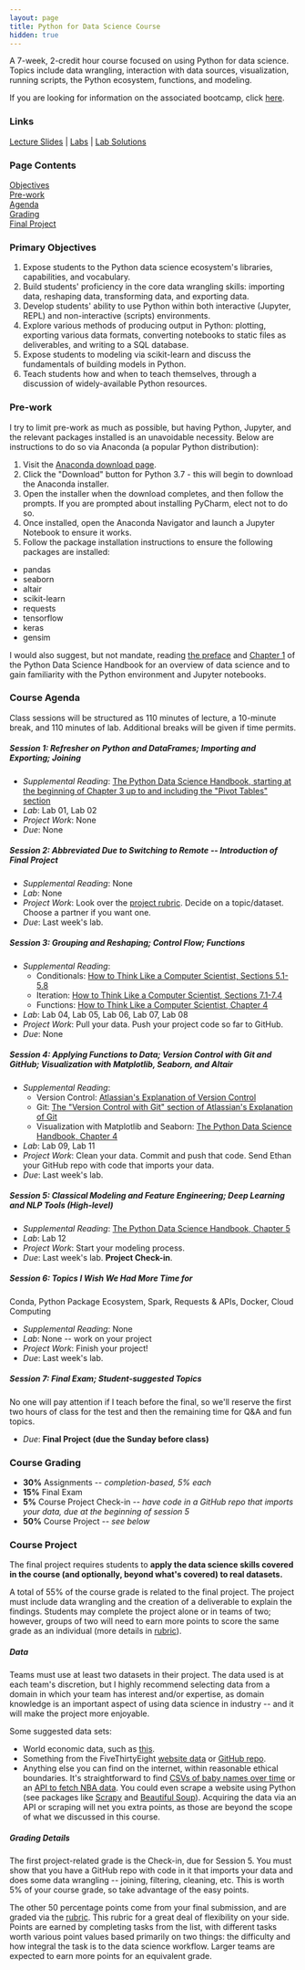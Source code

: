 ```yaml
---
layout: page
title: Python for Data Science Course
hidden: true
---
```


A 7-week, 2-credit hour course focused on using Python for data science.
Topics include data wrangling, interaction with data sources, visualization, running scripts, the Python ecosystem, functions, and modeling.

If you are looking for information on the associated bootcamp, click [here](/courses/pages/python-for-ds-bootcamp).

### Links
[Lecture Slides](https://www.dropbox.com/sh/5hwwqbfx3fep4z5/AADMJTxKB0_ZmSBnt8s8GDaOa?dl=0) | [Labs](https://github.com/uc-python/python-for-ds-course/tree/spring-2020/lab_notebooks) | [Lab Solutions](https://github.com/uc-python/python-for-ds-course/tree/spring-2020/lab_solutions)

### Page Contents<br>
[Objectives](#primary-objectives)<br>
[Pre-work](#pre-work)<br>
[Agenda](#course-agenda)<br>
[Grading](#course-grading)<br>
[Final Project](#course-project)<br>

### Primary Objectives
1. Expose students to the Python data science ecosystem's libraries, capabilities, and vocabulary.
2. Build students' proficiency in the core data wrangling skills: importing data, reshaping data, transforming data, and exporting data.
3. Develop students' ability to use Python within both interactive (Jupyter, REPL) and non-interactive (scripts) environments.
4. Explore various methods of producing output in Python: plotting, exporting various data formats, converting notebooks to static files as deliverables, and writing to a SQL database.
5. Expose students to modeling via scikit-learn and discuss the fundamentals of building models in Python.
6. Teach students how and when to teach themselves, through a discussion of widely-available Python resources.

### Pre-work
I try to limit pre-work as much as possible, but having Python, Jupyter, and the relevant packages installed is an unavoidable necessity.
Below are instructions to do so via Anaconda (a popular Python distribution):
1. Visit the [Anaconda download page](https://www.anaconda.com/distribution/).
2. Click the "Download" button for Python 3.7 - this will begin to download the Anaconda installer.
3. Open the installer when the download completes, and then follow the prompts. If you are prompted about installing PyCharm, elect not to do so.
4. Once installed, open the Anaconda Navigator and launch a Jupyter Notebook to ensure it works.
5. Follow the package installation instructions to ensure the following packages are installed:
  - pandas
  - seaborn
  - altair
  - scikit-learn
  - requests
  - tensorflow
  - keras
  - gensim

I would also suggest, but not mandate, reading [the preface](https://jakevdp.github.io/PythonDataScienceHandbook/00.00-preface.html) and [Chapter 1](https://jakevdp.github.io/PythonDataScienceHandbook/01.00-ipython-beyond-normal-python.html) of the Python Data Science Handbook for an overview of data science and to gain familiarity with the Python environment and Jupyter notebooks.

### Course Agenda
Class sessions will be structured as 110 minutes of lecture, a 10-minute break, and 110 minutes of lab.
Additional breaks will be given if time permits.

##### Session 1: Refresher on Python and DataFrames; Importing and Exporting; Joining
- *Supplemental Reading*: [The Python Data Science Handbook, starting at the beginning of Chapter 3 up to and including the "Pivot Tables" section](https://jakevdp.github.io/PythonDataScienceHandbook/03.00-introduction-to-pandas.html)
- *Lab*: Lab 01, Lab 02
- *Project Work*: None
- *Due*: None

##### Session 2: *Abbreviated Due to Switching to Remote* -- Introduction of Final Project
- *Supplemental Reading*: None
- *Lab*: None
- *Project Work*: Look over the [project rubric](/courses/rubrics/python-for-ds-course-final-project). Decide on a topic/dataset. Choose a partner if you want one.
- *Due*: Last week's lab.

##### Session 3: Grouping and Reshaping; Control Flow; Functions
- *Supplemental Reading*:
  - Conditionals: [How to Think Like a Computer Scientist, Sections 5.1-5.8](http://openbookproject.net/thinkcs/python/english3e/conditionals.html)
  - Iteration: [How to Think Like a Computer Scientist, Sections 7.1-7.4](http://openbookproject.net/thinkcs/python/english3e/iteration.html)
  - Functions: [How to Think Like a Computer Scientist, Chapter 4](http://openbookproject.net/thinkcs/python/english3e/functions.html)
- *Lab*: Lab 04, Lab 05, Lab 06, Lab 07, Lab 08
- *Project Work*: Pull your data. Push your project code so far to GitHub.
- *Due*: None

##### Session 4: Applying Functions to Data; Version Control with Git and GitHub; Visualization with Matplotlib, Seaborn, and Altair
- *Supplemental Reading*: 
  - Version Control: [Atlassian's Explanation of Version Control](https://www.atlassian.com/git/tutorials/what-is-version-control)
  - Git: [The "Version Control with Git" section of Atlassian's Explanation of Git](https://www.atlassian.com/git/tutorials/what-is-git#version-control-with-git)
  - Visualization with Matplotlib and Seaborn: [The Python Data Science Handbook, Chapter 4](https://jakevdp.github.io/PythonDataScienceHandbook/04.00-introduction-to-matplotlib.html)
- *Lab*: Lab 09, Lab 11
- *Project Work*: Clean your data. Commit and push that code. Send Ethan your GitHub repo with code that imports your data.
- *Due*: Last week's lab.

##### Session 5: Classical Modeling and Feature Engineering; Deep Learning and NLP Tools (High-level)
- *Supplemental Reading*: [The Python Data Science Handbook, Chapter 5](https://jakevdp.github.io/PythonDataScienceHandbook/05.00-machine-learning.html)
- *Lab*: Lab 12
- *Project Work*: Start your modeling process.
- *Due*: Last week's lab. **Project Check-in**.

##### Session 6: Topics I Wish We Had More Time for
Conda, Python Package Ecosystem, Spark, Requests & APIs, Docker, Cloud Computing

- *Supplemental Reading*: None
- *Lab*: None -- work on your project
- *Project Work*: Finish your project!
- *Due*: Last week's lab.

##### Session 7: Final Exam; Student-suggested Topics
No one will pay attention if I teach before the final, so we'll reserve the first two hours of class for the test and then the remaining time for Q&A and fun topics.
- *Due*: **Final Project (due the Sunday before class)**


### Course Grading
- **30%** Assignments -- *completion-based, 5% each*
- **15%** Final Exam
- **5%** Course Project Check-in -- *have code in a GitHub repo that imports your data, due at the beginning of session 5*
- **50%** Course Project -- *see below*

### Course Project
The final project requires students to **apply the data science skills covered in the course (and optionally, beyond what's covered) to real datasets.**

A total of 55% of the course grade is related to the final project.
The project must include data wrangling and the creation of a deliverable to explain the findings.
Students may complete the project alone or in teams of two;
however, groups of two will need to earn more points to score the same grade as an individual (more details in [rubric](/courses/rubrics/python-for-ds-course-final-project)).

##### Data
Teams must use at least two datasets in their project.
The data used is at each team's discretion, but I highly recommend selecting data from a domain in which your team has interest and/or expertise, as domain knowledge is an important aspect of using data science in industry -- and it will make the project more enjoyable.

Some suggested data sets:
- World economic data, such as [this](https://data.worldbank.org/indicator/NY.GDP.MKTP.KD.ZG?view=chart).
- Something from the FiveThirtyEight [website data](https://data.fivethirtyeight.com) or [GitHub repo](https://github.com/fivethirtyeight/data).
- Anything else you can find on the internet, within reasonable ethical boundaries. It's straightforward to find [CSVs of baby names over time](https://github.com/hadley/data-baby-names/blob/master/baby-names.csv) or an [API to fetch NBA data](https://github.com/swar/nba_api). You could even scrape a website using Python (see packages like [Scrapy](https://scrapy.org) and [Beautiful Soup](https://www.crummy.com/software/BeautifulSoup/bs4/doc/)). Acquiring the data via an API or scraping will net you extra points, as those are beyond the scope of what we discussed in this course.

##### Grading Details
The first project-related grade is the Check-in, due for Session 5. You must show that you have a GitHub repo with code in it that imports your data and does some data wrangling -- joining, filtering, cleaning, etc.
This is worth 5% of your course grade, so take advantage of the easy points.

The other 50 percentage points come from your final submission, and are graded via the [rubric](/courses/rubrics/python-for-ds-course-final-project).
This rubric for a great deal of flexibility on your side.
Points are earned by completing tasks from the list, with different tasks worth various point values based primarily on two things:
the difficulty and how integral the task is to the data science workflow.
Larger teams are expected to earn more points for an equivalent grade.
